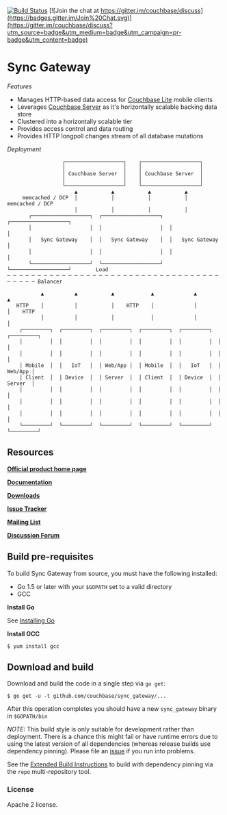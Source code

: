 [![Build Status](http://drone.couchbase.io/api/badges/couchbase/sync_gateway/status.svg)](http://drone.couchbase.io/couchbase/sync_gateway) [![Join the chat at https://gitter.im/couchbase/discuss](https://badges.gitter.im/Join%20Chat.svg)](https://gitter.im/couchbase/discuss?utm_source=badge&utm_medium=badge&utm_campaign=pr-badge&utm_content=badge)

# Sync Gateway

*Features*

* Manages HTTP-based data access for [Couchbase Lite][COUCHBASE_LITE] mobile clients 
* Leverages [Couchbase Server][COUCHBASE_SERVER] as it's horizontally scalable backing data store
* Clustered into a horizontally scalable tier
* Provides access control and data routing
* Provides HTTP longpoll changes stream of all database mutations

*Deployment*


```
                  ┌───────────────────┐    ┌───────────────────┐                         
                  │                   │    │                   │                         
                  │ Couchbase Server  │    │ Couchbase Server  │                         
                  │                   │    │                   │                         
                  └───────────────────┘    └───────────────────┘                         
                      ▲           ▲           ▲           ▲                              
     memcached / DCP  │           │           │           │    memcached / DCP           
                      │           │           │           │                              
       ┌───────────────────┐  ┌───────────────────┐  ┌───────────────────┐               
       │                   │  │                   │  │                   │               
       │   Sync Gateway    │  │   Sync Gateway    │  │   Sync Gateway    │               
       │                   │  │                   │  │                   │               
       └───────────────────┘  └───────────────────┘  └───────────────────┘        Load   
─ ─ ─ ─ ─ ─ ─ ─ ─ ─ ─ ─ ─ ─ ─ ─ ─ ─ ─ ─ ─ ─ ─ ─ ─ ─ ─ ─ ─ ─ ─ ─ ─ ─ ─ ─ ─ ─ ─ ─ Balancer 
                                                                                         
           ▲          ▲           ▲            ▲             ▲         ▲                 
   HTTP    │          │           │    HTTP    │             │         │    HTTP         
           │          │           │            │             │         │                 
    ┌─────────┐  ┌─────────┐  ┌─────────┐  ┌─────────┐  ┌─────────┐  ┌─────────┐         
    │         │  │         │  │         │  │         │  │         │  │         │         
    │         │  │         │  │         │  │         │  │         │  │         │         
    │ Mobile  │  │   IoT   │  │ Web/App │  │ Mobile  │  │   IoT   │  │ Web/App │         
    │ Client  │  │ Device  │  │ Server  │  │ Client  │  │ Device  │  │ Server  │         
    │         │  │         │  │         │  │         │  │         │  │         │         
    │         │  │         │  │         │  │         │  │         │  │         │         
    │         │  │         │  │         │  │         │  │         │  │         │         
    └─────────┘  └─────────┘  └─────────┘  └─────────┘  └─────────┘  └─────────┘
```

## Resources

[**Official product home page**](http://www.couchbase.com/mobile)

[**Documentation**](http://developer.couchbase.com/mobile/develop/guides/sync-gateway/index.html)

[**Downloads**](http://www.couchbase.com/download#cb-mobile)

[**Issue Tracker**][ISSUE_TRACKER] 

[**Mailing List**][MAILING_LIST]

[**Discussion Forum**][FORUM]


## Build pre-requisites

To build Sync Gateway from source, you must have the following installed:

* Go 1.5 or later with your `$GOPATH` set to a valid directory
* GCC

**Install Go**

See [Installing Go](https://golang.org/doc/install)

**Install GCC**

```
$ yum install gcc
```

## Download and build

Download and build the code in a single step via `go get`:

```
$ go get -u -t github.com/couchbase/sync_gateway/...
```

After this operation completes you should have a new `sync_gateway` binary in `$GOPATH/bin`

*NOTE:* This build style is only suitable for development rather than deployment.  There is a chance this might fail or have runtime errors due to using the latest version of all dependencies (whereas release builds use dependency pinning).  Please file an [issue][ISSUE_TRACKER] if you run into problems.

See the [Extended Build Instructions](build.md) to build with dependency pinning via the `repo` multi-repository tool.

### License

Apache 2 license.


[COUCHBASE_LITE]: https://github.com/couchbase/couchbase-lite-ios
[COUCHDB]: http://couchdb.apache.org
[COUCHDB_API]: http://wiki.apache.org/couchdb/Complete_HTTP_API_Reference
[COUCHBASE_SERVER]: http://www.couchbase.com/couchbase-server/overview
[WALRUS]: https://github.com/couchbaselabs/walrus
[HTTPIE]: http://httpie.org
[MAILING_LIST]: https://groups.google.com/forum/?fromgroups#!forum/mobile-couchbase
[FORUM]: forums.couchbase.com
[ISSUE_TRACKER]: https://github.com/couchbase/sync_gateway/issues?state=open
[MAC_STABLE_BUILD]: http://cbfs-ext.hq.couchbase.com/mobile/SyncGateway/SyncGateway-Mac.zip
